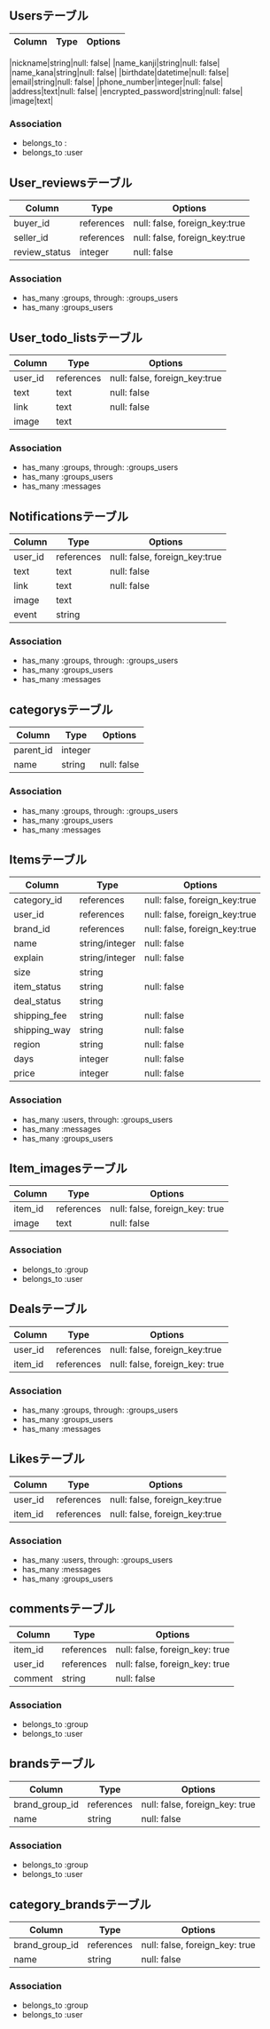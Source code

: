 ## Usersテーブル

|Column|Type|Options|
|------|----|-------|


|nickname|string|null: false|
|name_kanji|string|null: false|
|name_kana|string|null: false|
|birthdate|datetime|null: false|
|email|string|null: false|
|phone_number|integer|null: false|
|address|text|null: false|
|encrypted_password|string|null: false|
|image|text|

### Association
- belongs_to :
- belongs_to :user


## User_reviewsテーブル

|Column|Type|Options|
|------|----|-------|
|buyer_id|references|null: false, foreign_key:true|
|seller_id|references|null: false, foreign_key:true|
|review_status|integer|null: false|


### Association
- has_many :groups, through: :groups_users
- has_many :groups_users



## User_todo_listsテーブル

|Column|Type|Options|
|------|----|-------|
|user_id|references|null: false, foreign_key:true|
|text|text|null: false|
|link|text|null: false|
|image|text||



### Association
- has_many :groups, through: :groups_users
- has_many :groups_users
- has_many :messages


## Notificationsテーブル

|Column|Type|Options|
|------|----|-------|
|user_id|references|null: false, foreign_key:true|
|text|text|null: false|
|link|text|null: false|
|image|text||
|event|string||



### Association
- has_many :groups, through: :groups_users
- has_many :groups_users
- has_many :messages



## categorysテーブル

|Column|Type|Options|
|------|----|-------|
|parent_id|integer||
|name|string|null: false|

### Association
- has_many :groups, through: :groups_users
- has_many :groups_users
- has_many :messages
  

## Itemsテーブル

|Column|Type|Options|
|------|----|-------|
|category_id|references|null: false, foreign_key:true|
|user_id|references|null: false, foreign_key:true|
|brand_id|references|null: false, foreign_key:true|
|name|string/integer|null: false|
|explain|string/integer|null: false|
|size|string||
|item_status|string|null: false|
|deal_status|string||
|shipping_fee|string|null: false|
|shipping_way|string|null: false|
|region|string|null: false|
|days|integer|null: false|
|price|integer|null: false|

### Association
- has_many :users, through: :groups_users
- has_many :messages
- has_many :groups_users


## Item_imagesテーブル
|Column|Type|Options|
|------|----|-------|
|item_id|references|null: false, foreign_key: true|
|image|text|null: false|

### Association
- belongs_to :group
- belongs_to :user


## Dealsテーブル

|Column|Type|Options|
|------|----|-------|
|user_id|references|null: false, foreign_key:true|
|item_id|references|null: false, foreign_key: true|


### Association
- has_many :groups, through: :groups_users
- has_many :groups_users
- has_many :messages




## Likesテーブル
|Column|Type|Options|
|------|----|-------|
|user_id|references|null: false, foreign_key:true|
|item_id|references|null: false, foreign_key:true|


### Association
- has_many :users, through: :groups_users
- has_many :messages
- has_many :groups_users




## commentsテーブル
|Column|Type|Options|
|------|----|-------|
|item_id|references|null: false, foreign_key: true|
|user_id|references|null: false, foreign_key: true|
|comment|string|null: false|


### Association
- belongs_to :group
- belongs_to :user



## brandsテーブル
|Column|Type|Options|
|------|----|-------|
|brand_group_id|references|null: false, foreign_key: true|
|name|string|null: false|


### Association
- belongs_to :group
- belongs_to :user

## category_brandsテーブル
|Column|Type|Options|
|------|----|-------|
|brand_group_id|references|null: false, foreign_key: true|
|name|string|null: false|

### Association
- belongs_to :group
- belongs_to :user


